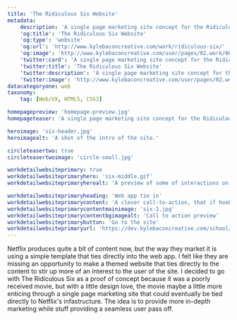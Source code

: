 ```yaml
---
title: 'The Ridiculous Six Website'
metadata:
    description: 'A single page marketing site concept for the Ridiculous Six.'
    'og:title': 'The Ridiculous Six Website'
    'og:type': 'website'
    'og:url': 'http://www.kylebaconcreative.com/work/ridiculous-six/'
    'og:image': 'http://www.kylebaconcreative.com/user/pages/02.work/06.ridiculous-six/homepage-preview.jpg'
    'twitter:card': 'A single page marketing site concept for the Ridiculous Six.'
    'twitter:title': 'The Ridiculous Six Website'
    'twitter:description': 'A single page marketing site concept for the Ridiculous Six.'
    'twitter:image': 'http://www.kylebaconcreative.com/user/pages/02.work/06.ridiculous-six/homepage-preview.jpg'
datacategoryone: web
taxonomy:
    tag: [Web/UX, HTML5, CSS3]

homepagepreview: 'homepage-preview.jpg'
homepageteaser: 'A single page marketing site concept for the Ridiculous Six.'

heroimage: 'six-header.jpg'
heroimagealt: 'A shot of the intro of the site.'

circleteasertwo: true
circleteasertwoimage: 'circle-small.jpg'

workdetailwebsiteprimary: true
workdetailwebsiteprimaryhero: 'six-middle.gif'
workdetailwebsiteprimaryheroalt: 'A preview of some of interactions on the site.'

workdetailwebsiteprimaryheading: 'Web app tie in'
workdetailwebsiteprimarycontent: 'A clever call-to-action, that if hooked up to Netflix’s web app, would provide a seamless transition into watching the content directly from the marketing page.'
workdetailwebsiteprimarycontentmainimage: 'six-1.jpg'
workdetailwebsiteprimarycontentbgimagealt: 'Call to action preview'
workdetailwebsiteprimarybutton: 'Go to the site'
workdetailwebsiteprimaryurl: 'https://dev.kylebaconcreative.com/school/the-ridiculous-six/'
---
```

Netflix produces quite a bit of content now, but the way they market it is using a simple template that ties directly into the web app. I felt like they are missing an opportunity to make a themed website that ties directly to the content to stir up more of an interest to the user of the site. I decided to go with The Ridiculous Six as a proof of concept because it was a poorly received movie, but with a little design love, the movie maybe a little more enticing through a single page marketing site that could eventually be tied directly to Netflix's infastructure. The idea is to provide more in-depth marketing while stuff providing a seamless user pass off.

